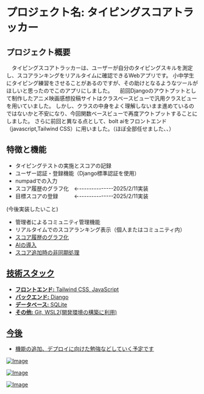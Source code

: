 # プロジェクト名: タイピングスコアトラッカー

## プロジェクト概要
　タイピングスコアトラッカーは、ユーザーが自分のタイピングスキルを測定し、スコアランキングをリアルタイムに確認できるWebアプリです。
小中学生にタイピング練習をさせることがあるのですが、その助けとなるようなツールがほしいと思ったのでこのアプリにしました。
　前回Djangoのアウトプットとして制作したアニメ映画感想投稿サイトはクラスベースビューで汎用クラスビューを用いていました。
しかし、クラスの中身をよく理解しないまま進めているのではないかと不安になり、今回関数ベースビューで再度アウトプットすることにしました。
さらに前回と異なる点として、bolt aiをフロントエンド（javascript,Tailwind CSS）に用いました。（ほぼ全部任せました、、）


## 特徴と機能
- タイピングテストの実施とスコアの記録
- ユーザー認証・登録機能（Django標準認証を使用）
- numpadでの入力
- スコア履歴のグラフ化　←--------------2025/2/11実装
- 目標スコアの登録　　　←--------------2025/2/11実装

(今後実装したいこと)
- 管理者によるコミュニティ管理機能　                            
- リアルタイムでのスコアランキング表示（個人またはコミュニティ内）
- <u>スコア履歴のグラフ化<u>                                        
- AIの導入
- スコア追加時の非同期処理

## 技術スタック
- **フロントエンド:** Tailwind CSS, JavaScript
- **バックエンド:** Django
- **データベース:** SQLite
- **その他:** Git, WSL2(開発環境の構築に利用)

## 今後
- 機能の追加、デプロイに向けた勉強などしていく予定です

![Image](https://github.com/user-attachments/assets/a42bfd8a-15c9-4d3c-be93-459da44278dc)

![Image](https://github.com/user-attachments/assets/0a8560a8-ae11-4c75-9d22-872886164450)

![Image](https://github.com/user-attachments/assets/a7e3f4d1-6d11-4d51-9a62-50541c78553e)


